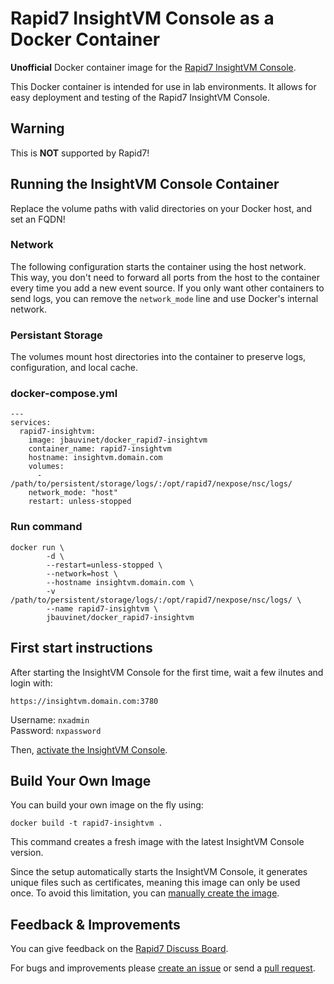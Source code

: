 # Rapid7 InsightVM Console as a Docker Container

**Unofficial** Docker container image for the [Rapid7 InsightVM Console](https://docs.rapid7.com/insightvm/insightvm-quick-start-guide/).

This Docker container is intended for use in lab environments. It allows for easy deployment and testing of the Rapid7 InsightVM Console.

## Warning

This is **NOT** supported by Rapid7!

## Running the InsightVM Console Container

Replace the volume paths with valid directories on your Docker host, and set an FQDN!

### Network
The following configuration starts the container using the host network. This way, you don't need to forward all ports from the host to the container every time you add a new event source. If you only want other containers to send logs, you can remove the `network_mode` line and use Docker's internal network.  

### Persistant Storage
The volumes mount host directories into the container to preserve logs, configuration, and local cache.

### docker-compose.yml

```
---
services:
  rapid7-insightvm:
    image: jbauvinet/docker_rapid7-insightvm
    container_name: rapid7-insightvm
    hostname: insightvm.domain.com
    volumes:
      - /path/to/persistent/storage/logs/:/opt/rapid7/nexpose/nsc/logs/
    network_mode: "host"
    restart: unless-stopped
```

### Run command 

```
docker run \
        -d \
        --restart=unless-stopped \
        --network=host \
        --hostname insightvm.domain.com \
        -v /path/to/persistent/storage/logs/:/opt/rapid7/nexpose/nsc/logs/ \
        --name rapid7-insightvm \
        jbauvinet/docker_rapid7-insightvm
```

## First start instructions

After starting the InsightVM Console for the first time, wait a few ilnutes and login with:

`https://insightvm.domain.com:3780`

Username: `nxadmin`  
Password: `nxpassword`

Then, [activate the InsightVM Console](https://docs.rapid7.com/insightvm/insightvm-quick-start-guide/).

## Build Your Own Image

You can build your own image on the fly using: 

`docker build -t rapid7-insightvm .`  

This command creates a fresh image with the latest InsightVM Console version.

Since the setup automatically starts the InsightVM Console, it generates unique files such as certificates, meaning this image can only be used once. To avoid this limitation, you can [manually create the image](Manual_Image_Creation.md).

## Feedback & Improvements

You can give feedback on the [Rapid7 Discuss Board](https://discuss.rapid7.com/t/insightidr-collector-as-a-docker-container/3483).

For bugs and improvements please [create an issue](https://github.com/jbauvinet-r7/docker_rapid7-insightvm/issues) or send a [pull request](https://github.com/jbauvinet-r7/docker_rapid7-insightvm/pulls).